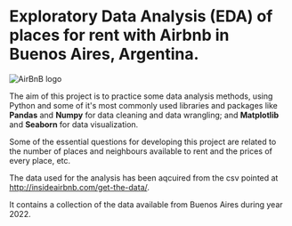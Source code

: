 # Exploratory Data Analysis (EDA) of places for rent with Airbnb in Buenos Aires, Argentina.
![AirBnB logo]( https://upload.wikimedia.org/wikipedia/commons/thumb/6/69/Airbnb_Logo_B%C3%A9lo.svg/2560px-Airbnb_Logo_B%C3%A9lo.svg.png)

The aim of this project is to practice some data analysis methods, using Python and some of it's most commonly used libraries and packages like **Pandas** and **Numpy** for data cleaning and data wrangling; and **Matplotlib** and **Seaborn** for data visualization. 

Some of the essential questions for developing this project are related to the number of places and neighbours available to rent and the prices of every place, etc.

The data used for the analysis has been aqcuired from the csv pointed at http://insideairbnb.com/get-the-data/.

It contains a collection of the data available from Buenos Aires during year 2022.


